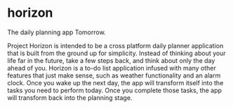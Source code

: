 # horizon
The daily planning app Tomorrow.

Project Horizon is intended to be a cross platform daily planner application that is built from the ground up for simplicity. Instead of thinking about your life far in the future, take a few steps back, and think about only the day ahead of you. Horizon is a to-do list application infused with many other features that just make sense, such as weather functionality and an alarm clock. Once you wake up the next day, the app will transform itself into the tasks you need to perform today. Once you complete those tasks, the app will transform back into the planning stage.

